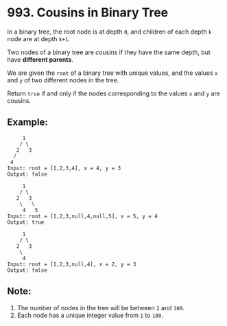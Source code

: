 # 993. Cousins in Binary Tree

In a binary tree, the root node is at depth `0`, and children of each depth `k` node are at depth `k+1`.

Two nodes of a binary tree are *cousins* if they have the same depth, but have **different parents**.

We are given the `root` of a binary tree with unique values, and the values `x` and `y` of two different nodes in the tree.

Return `true` if and only if the nodes corresponding to the values `x` and `y` are cousins.

## Example:
```
     1
    / \
   2   3
  / 
 4
Input: root = [1,2,3,4], x = 4, y = 3
Output: false

     1
    / \
   2   3
    \   \
     4   5
Input: root = [1,2,3,null,4,null,5], x = 5, y = 4
Output: true

     1
    / \
   2   3
    \
     4
Input: root = [1,2,3,null,4], x = 2, y = 3
Output: false
```

## Note:

1. The number of nodes in the tree will be between `2` and `100`.
2. Each node has a unique integer value from `1` to `100`.
